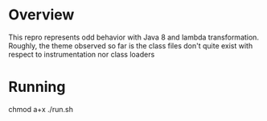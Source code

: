 Overview
========
This repro represents odd behavior with Java 8 and lambda transformation. Roughly, the theme observed so far is the class files don't quite exist with respect to instrumentation nor class loaders

Running
=======
chmod a+x
./run.sh
